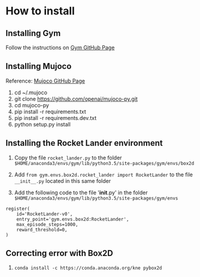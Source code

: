 # How to install

## Installing Gym
Follow the instructions on [Gym GitHub Page](https://github.com/openai/gym)

## Installing Mujoco
Reference: [Mujoco GitHub Page](https://github.com/openai/mujoco-py)

1. cd ~/.mujoco
2. git clone https://github.com/openai/mujoco-py.git
3. cd mujoco-py
4. pip install -r requirements.txt
5. pip install -r requirements.dev.txt
6. python setup.py install

## Installing the Rocket Lander environment
1. Copy the file `rocket_lander.py` to the folder `$HOME/anaconda3/envs/gym/lib/python3.5/site-packages/gym/envs/box2d`

2. Add `from gym.envs.box2d.rocket_lander import RocketLander` to the file `__init__.py` located in this same folder

3. Add the following code to the file '__init__.py' in the folder `$HOME/anaconda3/envs/gym/lib/python3.5/site-packages/gym/envs`

```
register(
    id='RocketLander-v0',
    entry_point='gym.envs.box2d:RocketLander',
    max_episode_steps=1000,
    reward_threshold=0,
)
```

## Correcting error with Box2D

1. `conda install -c https://conda.anaconda.org/kne pybox2d`
